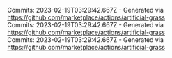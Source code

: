 Commits: 2023-02-19T03:29:42.667Z - Generated via https://github.com/marketplace/actions/artificial-grass
<br>
Commits: 2023-02-19T03:29:42.667Z - Generated via https://github.com/marketplace/actions/artificial-grass
<br>
Commits: 2023-02-19T03:29:42.667Z - Generated via https://github.com/marketplace/actions/artificial-grass
<br>
